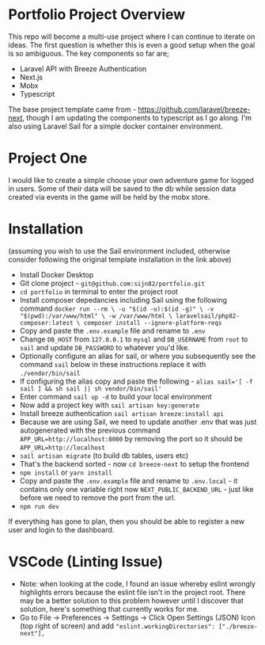 # Portfolio Project Overview

This repo will become a multi-use project where I can continue to iterate on ideas. The first question is whether this is even a good setup when the goal is so ambiguous. The key components so far are;

-   Laravel API with Breeze Authentication
-   Next.js
-   Mobx
-   Typescript

The base project template came from - https://github.com/laravel/breeze-next, though I am updating the components to typescript as I go along. I'm also using Laravel Sail for a simple docker container environment.

# Project One

I would like to create a simple choose your own adventure game for logged in users. Some of their data will be saved to the db while session data created via events in the game will be held by the mobx store.

# Installation

(assuming you wish to use the Sail environment included, otherwise consider following the original template installation in the link above)

-   Install Docker Desktop
-   Git clone project - `git@github.com:sijn82/portfolio.git`
-   `cd portfolio` in terminal to enter the project root
-   Install composer depedancies including Sail using the following command
    `docker run --rm \
-u "$(id -u):$(id -g)" \
-v "$(pwd):/var/www/html" \
-w /var/www/html \
laravelsail/php82-composer:latest \
composer install --ignore-platform-reqs`
-   Copy and paste the `.env.example` file and rename to `.env`
-   Change `DB_HOST` from `127.0.0.1` to `mysql` and `DB_USERNAME` from `root` to `sail` and update `DB_PASSWORD` to whatever you'd like.
-   Optionally configure an alias for sail, or where you subsequently see the command `sail` below in these instructions replace it with `./vendor/bin/sail`
-   If configuring the alias copy and paste the following - `alias sail='[ -f sail ] && sh sail || sh vendor/bin/sail'`
-   Enter command `sail up -d` to build your local environment
-   Now add a project key with `sail artisan key:generate`
-   Install breeze authentication `sail artisan breeze:install api`
-   Because we are using Sail, we need to update another .env that was just autogenerated with the previous command `APP_URL=http://localhost:8000` by removing the port so it should be `APP_URL=http://localhost`
-   `sail artisan migrate` (to build db tables, users etc)
-   That's the backend sorted - now `cd breeze-next` to setup the frontend
-   `npm install` or `yarn install`
-   Copy and paste the `.env.example` file and rename to `.env.local` - it contains only one variable right now `NEXT_PUBLIC_BACKEND_URL` - just like before we need to remove the port from the url.
-   `npm run dev`

If everything has gone to plan, then you should be able to register a new user and login to the dashboard.

# VSCode (Linting Issue)

-   Note: when looking at the code, I found an issue whereby eslint wrongly highlights errors because the eslint file isn't in the project root. There may be a better solution to this problem however until I discover that solution, here's something that currently works for me.
-   Go to File -> Preferences -> Settings -> Click Open Settings (JSON) Icon (top right of screen) and add `"eslint.workingDirectories": ["./breeze-next"],`
